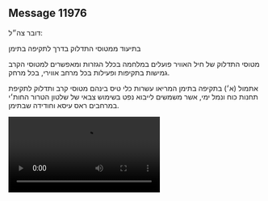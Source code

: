 ## Message 11976

דובר צה״ל:

בתיעוד ממטוסי התדלוק בדרך לתקיפה בתימן 

מטוסי התדלוק של חיל האוויר פועלים במלחמה בכלל הגזרות ומאפשרים למטוסי הקרב גמישות בתקיפות ופעילות בכל מרחב אווירי, בכל מרחק. 

אתמול (א׳) בתקיפה בתימן המריאו עשרות כלי טיס בינהם מטוסי קרב ותדלוק לתקיפת תחנות כוח ונמל ימי, אשר משמשים לייבוא נפט בשימוש צבאי של שלטון הטרור החות׳י במרחבים ראס עיסא וחודידה שבתימן.

![Video](https://data.iron-swords.co.il/2024/September/30/11976/11976_media.mp4)
